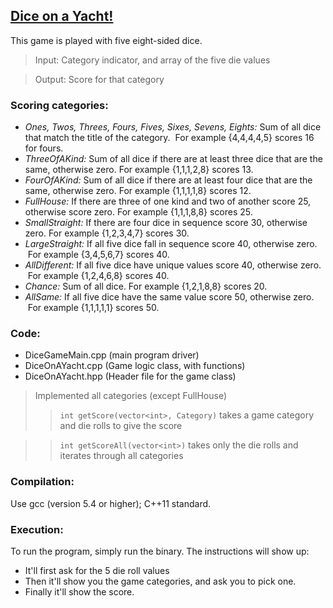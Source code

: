 ## [Dice on a Yacht!](https://en.wikipedia.org/wiki/Yacht_(dice_game))
This game is played with five eight-sided dice.
> Input: Category indicator, and array of the five die values

> Output: Score for that category

### Scoring categories:
* *Ones, Twos, Threes, Fours, Fives, Sixes, Sevens, Eights:* Sum of all dice that match the title of the category.  For example {4,4,4,4,5} scores 16 for fours.
* *ThreeOfAKind:* Sum of all dice if there are at least three dice that are the same, otherwise zero. For example {1,1,1,2,8} scores 13.
* *FourOfAKind:* Sum of all dice if there are at least four dice that are the same, otherwise zero. For example {1,1,1,1,8} scores 12.
* *FullHouse:* If there are three of one kind and two of another score 25, otherwise score zero. For example {1,1,1,8,8} scores 25.
* *SmallStraight:* If there are four dice in sequence score 30, otherwise zero. For example {1,2,3,4,7} scores 30.
* *LargeStraight:* If all five dice fall in sequence score 40, otherwise zero.  For example {3,4,5,6,7} scores 40.
* *AllDifferent:* If all five dice have unique values score 40, otherwise zero.  For example {1,2,4,6,8} scores 40.
* *Chance:* Sum of all dice. For example {1,2,1,8,8} scores 20.
* *AllSame:* If all five dice have the same value score 50, otherwise zero.  For example {1,1,1,1,1} scores 50.

### Code:
- DiceGameMain.cpp (main program driver)
- DiceOnAYacht.cpp (Game logic class, with functions)
- DiceOnAYacht.hpp (Header file for the game class)

> Implemented all categories (except FullHouse)
>> `int getScore(vector<int>, Category)` takes a game category and die rolls to give the score

>> `int getScoreAll(vector<int>)` takes only the die rolls and iterates through all categories

### Compilation:
Use gcc (version 5.4 or higher); C++11 standard.

### Execution:
To run the program, simply run the binary. The instructions will show up:

* It'll first ask for the 5 die roll values
* Then it'll show you the game categories, and ask you to pick one.
* Finally it'll show the score.
